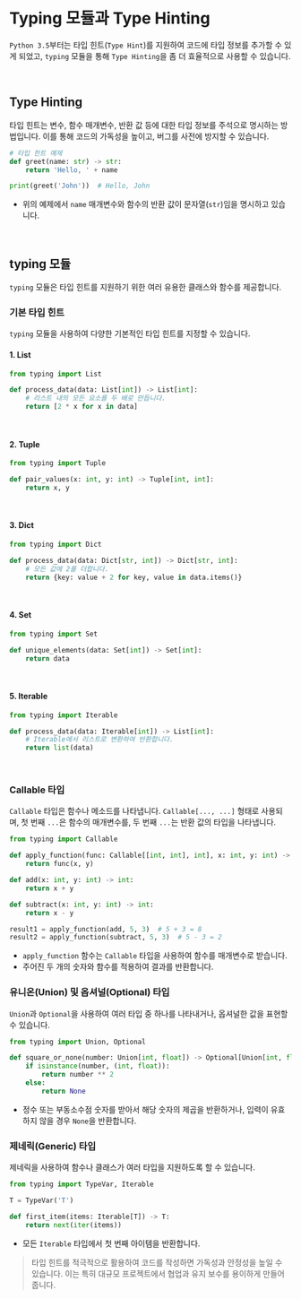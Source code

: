 # Typing 모듈과 Type Hinting

`Python 3.5`부터는 타입 힌트(`Type Hint`)를 지원하여 코드에 타입 정보를 추가할 수 있게 되었고, `typing` 모듈을 통해 `Type Hinting`을 좀 더 효율적으로 사용할 수 있습니다.

&nbsp;

## Type Hinting

타입 힌트는 변수, 함수 매개변수, 반환 값 등에 대한 타입 정보를 주석으로 명시하는 방법입니다. 이를 통해 코드의 가독성을 높이고, 버그를 사전에 방지할 수 있습니다.

```py
# 타입 힌트 예제
def greet(name: str) -> str:
    return 'Hello, ' + name

print(greet('John'))  # Hello, John
```

- 위의 예제에서 `name` 매개변수와 함수의 반환 값이 문자열(`str`)임을 명시하고 있습니다.

&nbsp;

## typing 모듈

`typing` 모듈은 타입 힌트를 지원하기 위한 여러 유용한 클래스와 함수를 제공합니다.
&nbsp;

### 기본 타입 힌트

`typing` 모듈을 사용하여 다양한 기본적인 타입 힌트를 지정할 수 있습니다.

#### 1. List

```py
from typing import List

def process_data(data: List[int]) -> List[int]:
    # 리스트 내의 모든 요소를 두 배로 만듭니다.
    return [2 * x for x in data]
```

&nbsp;

#### 2. Tuple

```py
from typing import Tuple

def pair_values(x: int, y: int) -> Tuple[int, int]:
    return x, y
```

&nbsp;

#### 3. Dict

```py
from typing import Dict

def process_data(data: Dict[str, int]) -> Dict[str, int]:
    # 모든 값에 2를 더합니다.
    return {key: value + 2 for key, value in data.items()}
```

&nbsp;

#### 4. Set

```py
from typing import Set

def unique_elements(data: Set[int]) -> Set[int]:
    return data
```

&nbsp;

#### 5. Iterable

```py
from typing import Iterable

def process_data(data: Iterable[int]) -> List[int]:
    # Iterable에서 리스트로 변환하여 반환합니다.
    return list(data)
```

&nbsp;

### Callable 타입

`Callable` 타입은 함수나 메소드를 나타냅니다. `Callable[..., ...]` 형태로 사용되며, 첫 번째 `...`은 함수의 매개변수를, 두 번째 `...`는 반환 값의 타입을 나타냅니다.

```py
from typing import Callable

def apply_function(func: Callable[[int, int], int], x: int, y: int) -> int:
    return func(x, y)

def add(x: int, y: int) -> int:
    return x + y

def subtract(x: int, y: int) -> int:
    return x - y

result1 = apply_function(add, 5, 3)  # 5 + 3 = 8
result2 = apply_function(subtract, 5, 3)  # 5 - 3 = 2
```

- `apply_function` 함수는 `Callable` 타입을 사용하여 함수를 매개변수로 받습니다.
- 주어진 두 개의 숫자와 함수를 적용하여 결과를 반환합니다.
&nbsp;

### 유니온(Union) 및 옵셔널(Optional) 타입

`Union`과 `Optional`을 사용하여 여러 타입 중 하나를 나타내거나, 옵셔널한 값을 표현할 수 있습니다.

```py
from typing import Union, Optional

def square_or_none(number: Union[int, float]) -> Optional[Union[int, float]]:
    if isinstance(number, (int, float)):
        return number ** 2
    else:
        return None
```

- 정수 또는 부동소수점 숫자를 받아서 해당 숫자의 제곱을 반환하거나, 입력이 유효하지 않을 경우 `None`을 반환합니다.
&nbsp;

### 제네릭(Generic) 타입

제네릭을 사용하여 함수나 클래스가 여러 타입을 지원하도록 할 수 있습니다.

```py
from typing import TypeVar, Iterable

T = TypeVar('T')

def first_item(items: Iterable[T]) -> T:
    return next(iter(items))
```

- 모든 `Iterable` 타입에서 첫 번째 아이템을 반환합니다.
&nbsp;

> 타입 힌트를 적극적으로 활용하여 코드를 작성하면 가독성과 안정성을 높일 수 있습니다. 이는 특히 대규모 프로젝트에서 협업과 유지 보수를 용이하게 만들어줍니다.
